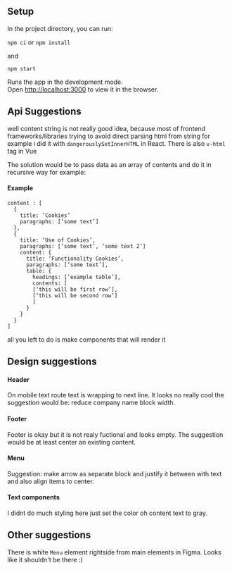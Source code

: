 ## Setup

In the project directory, you can run:

`npm ci` or `npm install`

and

`npm start`

Runs the app in the development mode.\
Open [http://localhost:3000](http://localhost:3000) to view it in the browser.

## Api Suggestions

well content string is not really good idea, because most of frontend frameworks/libraries trying to avoid direct parsing html from string for example i did it with `dangerouslySetInnerHTML` in React. There is also `v-html` tag in Vue

The solution would be to pass data as an array of contents and do it in recursive way for example:

#### Example

```
content : [
  {
    title: ‘Cookies’
    paragraphs: [‘some text’]
  },
  {
    title: ‘Use of Cookies’,
    paragraphs: [‘some text’, ‘some text 2’]
    content: {
      title: ‘Functionality Cookies’,
      paragraphs: [‘some text’],
      table: {
        headings: [‘example table’],
        contents: [
        [‘this will be first row’],
        [‘this will be second row’]
        ]
      }
    }
  }
]
```

all you left to do is make components that will render it

## Design suggestions

#### Header

On mobile text route text is wrapping to next line. It looks no really cool the suggestion would be: reduce company name block width.

#### Footer

Footer is okay but it is not realy fuctional and looks empty. The suggestion would be at least center an existing content.

#### Menu

Suggestion: make arrow as separate block and justify it between with text and also align items to center.

#### Text components

I didnt do much styling here just set the color oh content text to gray.

## Other suggestions

There is white `Menu` element rightside from main elements in Figma. Looks like it shouldn't be there :)
